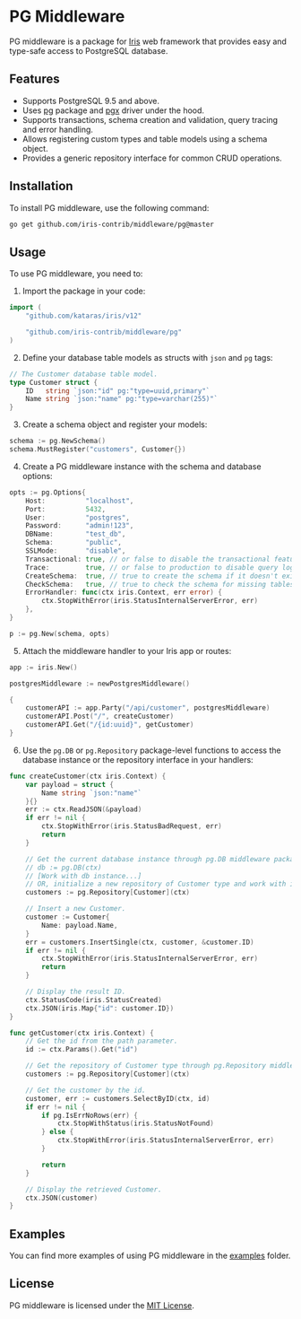 # PG Middleware

PG middleware is a package for [Iris](https://iris-go.com/) web framework that provides easy and type-safe access to PostgreSQL database.

## Features

- Supports PostgreSQL 9.5 and above.
- Uses [pg](https://github.com/kataras/pg) package and [pgx](https://github.com/jackc/pgx) driver under the hood.
- Supports transactions, schema creation and validation, query tracing and error handling.
- Allows registering custom types and table models using a schema object.
- Provides a generic repository interface for common CRUD operations.

## Installation

To install PG middleware, use the following command:

```sh
go get github.com/iris-contrib/middleware/pg@master
```

## Usage

To use PG middleware, you need to:

1. Import the package in your code:

```go
import (
	"github.com/kataras/iris/v12"

	"github.com/iris-contrib/middleware/pg"
)
```

2. Define your database table models as structs with `json` and `pg` tags:

```go
// The Customer database table model.
type Customer struct {
	ID   string `json:"id" pg:"type=uuid,primary"`
	Name string `json:"name" pg:"type=varchar(255)"`
}
```

3. Create a schema object and register your models:

```go
schema := pg.NewSchema()
schema.MustRegister("customers", Customer{})
```

4. Create a PG middleware instance with the schema and database options:

```go
opts := pg.Options{
	Host:          "localhost",
	Port:          5432,
	User:          "postgres",
	Password:      "admin!123",
	DBName:        "test_db",
	Schema:        "public",
	SSLMode:       "disable",
	Transactional: true, // or false to disable the transactional feature.
	Trace:         true, // or false to production to disable query logging.
	CreateSchema:  true, // true to create the schema if it doesn't exist.
	CheckSchema:   true, // true to check the schema for missing tables and columns.
	ErrorHandler: func(ctx iris.Context, err error) {
		ctx.StopWithError(iris.StatusInternalServerError, err)
	},
}

p := pg.New(schema, opts)
```

5. Attach the middleware handler to your Iris app or routes:

```go
app := iris.New()

postgresMiddleware := newPostgresMiddleware()

{
	customerAPI := app.Party("/api/customer", postgresMiddleware)
	customerAPI.Post("/", createCustomer)
	customerAPI.Get("/{id:uuid}", getCustomer)
}
```

6. Use the `pg.DB` or `pg.Repository` package-level functions to access the database instance or the repository interface in your handlers:

```go
func createCustomer(ctx iris.Context) {
	var payload = struct {
		Name string `json:"name"`
	}{}
	err := ctx.ReadJSON(&payload)
	if err != nil {
		ctx.StopWithError(iris.StatusBadRequest, err)
		return
	}

	// Get the current database instance through pg.DB middleware package-level function.
	// db := pg.DB(ctx)
	// [Work with db instance...]
	// OR, initialize a new repository of Customer type and work with it (type-safety).
	customers := pg.Repository[Customer](ctx)

	// Insert a new Customer.
	customer := Customer{
		Name: payload.Name,
	}
	err = customers.InsertSingle(ctx, customer, &customer.ID)
	if err != nil {
		ctx.StopWithError(iris.StatusInternalServerError, err)
		return
	}

	// Display the result ID.
	ctx.StatusCode(iris.StatusCreated)
	ctx.JSON(iris.Map{"id": customer.ID})
}

func getCustomer(ctx iris.Context) {
	// Get the id from the path parameter.
	id := ctx.Params().Get("id")

	// Get the repository of Customer type through pg.Repository middleware package-level function.
	customers := pg.Repository[Customer](ctx)

	// Get the customer by the id.
	customer, err := customers.SelectByID(ctx, id)
	if err != nil {
		if pg.IsErrNoRows(err) {
			ctx.StopWithStatus(iris.StatusNotFound)
		} else {
			ctx.StopWithError(iris.StatusInternalServerError, err)
		}

		return
	}

	// Display the retrieved Customer.
	ctx.JSON(customer)
}
```

## Examples

You can find more examples of using PG middleware in the [examples](./examples) folder.

## License

PG middleware is licensed under the [MIT License](./LICENSE).